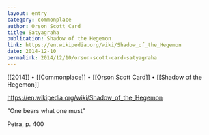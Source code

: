 ```yaml
---
layout: entry
category: commonplace
author: Orson Scott Card
title: Satyagraha
publication: Shadow of the Hegemon
link: https://en.wikipedia.org/wiki/Shadow_of_the_Hegemon
date: 2014-12-10
permalink: 2014/12/10/orson-scott-card-satyagraha
---
```


[[2014]] • [[Commonplace]] • [[Orson Scott Card]] • [[Shadow of the Hegemon]]

https://en.wikipedia.org/wiki/Shadow_of_the_Hegemon

"One bears what one must" 

Petra, p. 400
